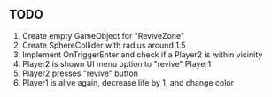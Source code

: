 ## TODO

1. Create empty GameObject for "ReviveZone"
2. Create SphereCollider with radius around 1.5
3. Implement OnTriggerEnter and check if a Player2 is within vicinity
4. Player2 is shown UI menu option to "revive" Player1
5. Player2 presses "revive" button
6. Player1 is alive again, decrease life by 1, and change color